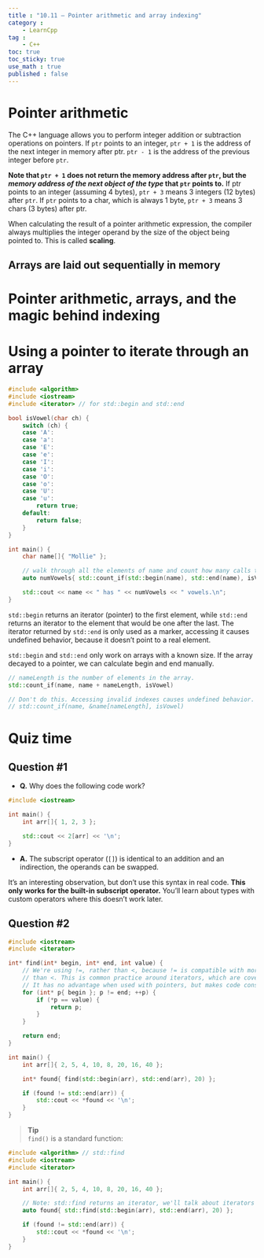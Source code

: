 ```yaml
---
title : "10.11 — Pointer arithmetic and array indexing"
category :
    - LearnCpp
tag : 
    - C++
toc: true  
toc_sticky: true 
use_math : true
published : false
---
```




# Pointer arithmetic

The C++ language allows you to perform integer addition or subtraction operations on pointers. If `ptr` points to an integer, `ptr + 1` is the address of the next integer in memory after ptr. `ptr - 1` is the address of the previous integer before `ptr`.

**Note that `ptr + 1` does not return the memory address after `ptr`, but the *memory address of the next object of the type* that `ptr` points to.** If ptr points to an integer (assuming 4 bytes), `ptr + 3` means 3 integers (12 bytes) after `ptr`. If `ptr` points to a char, which is always 1 byte, `ptr + 3` means 3 chars (3 bytes) after ptr.

When calculating the result of a pointer arithmetic expression, the compiler always multiplies the integer operand by the size of the object being pointed to. This is called **scaling**.


## Arrays are laid out sequentially in memory


# Pointer arithmetic, arrays, and the magic behind indexing


# Using a pointer to iterate through an array

```c++
#include <algorithm>
#include <iostream>
#include <iterator> // for std::begin and std::end

bool isVowel(char ch) {
    switch (ch) {
    case 'A':
    case 'a':
    case 'E':
    case 'e':
    case 'I':
    case 'i':
    case 'O':
    case 'o':
    case 'U':
    case 'u':
        return true;
    default:
        return false;
    }
}

int main() {
    char name[]{ "Mollie" };

    // walk through all the elements of name and count how many calls to isVowel return true
    auto numVowels{ std::count_if(std::begin(name), std::end(name), isVowel) };

    std::cout << name << " has " << numVowels << " vowels.\n";
}
```

`std::begin` returns an iterator (pointer) to the first element, while `std::end` returns an iterator to the element that would be one after the last. The iterator returned by `std::end` is only used as a marker, accessing it causes undefined behavior, because it doesn’t point to a real element.

`std::begin` and `std::end` only work on arrays with a known size. If the array decayed to a pointer, we can calculate begin and end manually.

```c++
// nameLength is the number of elements in the array.
std::count_if(name, name + nameLength, isVowel)

// Don't do this. Accessing invalid indexes causes undefined behavior.
// std::count_if(name, &name[nameLength], isVowel)
```

# Quiz time

## Question #1

- **Q.** Why does the following code work?

```c++
#include <iostream>

int main() {
	int arr[]{ 1, 2, 3 };

	std::cout << 2[arr] << '\n';
}
```

- **A.** The subscript operator (`[]`) is identical to an addition and an indirection, the operands can be swapped.  

It’s an interesting observation, but don’t use this syntax in real code. **This only works for the built-in subscript operator.** You’ll learn about types with custom operators where this doesn’t work later.

## Question #2

```c++
#include <iostream>
#include <iterator>

int* find(int* begin, int* end, int value) {
    // We're using !=, rather than <, because != is compatible with more types
    // than <. This is common practice around iterators, which are covered later.
    // It has no advantage when used with pointers, but makes code consistent.
    for (int* p{ begin }; p != end; ++p) {
        if (*p == value) {
            return p;
        }
    }

    return end;
}

int main() {
    int arr[]{ 2, 5, 4, 10, 8, 20, 16, 40 };

    int* found{ find(std::begin(arr), std::end(arr), 20) };

    if (found != std::end(arr)) {
        std::cout << *found << '\n';
    }
}
```

>**Tip**  
`find()` is a standard function:

```c++
#include <algorithm> // std::find
#include <iostream>
#include <iterator>

int main() {
    int arr[]{ 2, 5, 4, 10, 8, 20, 16, 40 };

    // Note: std::find returns an iterator, we'll talk about iterators later.
    auto found{ std::find(std::begin(arr), std::end(arr), 20) };

    if (found != std::end(arr)) {
        std::cout << *found << '\n';
    }
}
```
